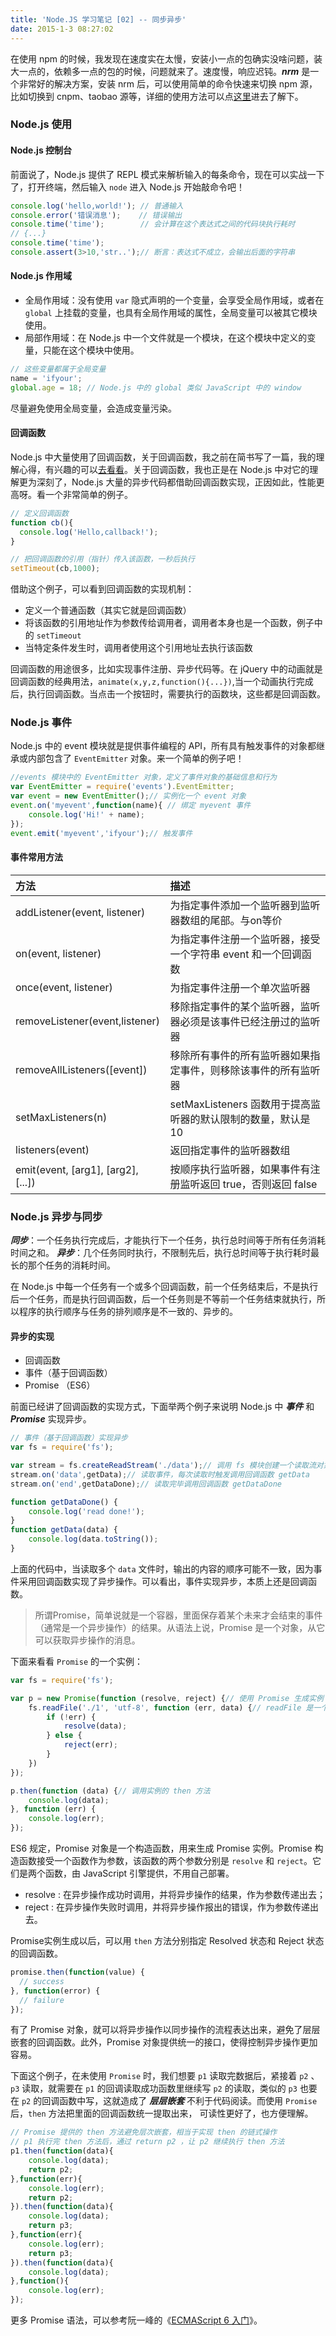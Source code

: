 ```yaml
---
title: 'Node.JS 学习笔记 [02] -- 同步异步'
date: 2015-1-3 08:27:02
---
```


在使用 npm 的时候，我发现在速度实在太慢，安装小一点的包确实没啥问题，装大一点的，依赖多一点的包的时候，问题就来了。速度慢，响应迟钝。***nrm*** 是一个非常好的解决方案，安装 nrm 后，可以使用简单的命令快速来切换 npm 源，比如切换到 cnpm、taobao 源等，详细的使用方法可以点[这里](https://github.com/Pana/nrm#install)进去了解下。
<!-- more -->
### Node.js 使用

#### Node.js 控制台
前面说了，Node.js 提供了 REPL 模式来解析输入的每条命令，现在可以实战一下了，打开终端，然后输入 `node` 进入 Node.js 开始敲命令吧！
```js
console.log('hello,world!'); // 普通输入
console.error('错误消息');    // 错误输出
console.time('time');        // 会计算在这个表达式之间的代码块执行耗时
// {...}
console.time('time');
console.assert(3>10,'str..');// 断言：表达式不成立，会输出后面的字符串
```

#### Node.js 作用域
- 全局作用域：没有使用 `var` 隐式声明的一个变量，会享受全局作用域，或者在 `global` 上挂载的变量，也具有全局作用域的属性，全局变量可以被其它模块使用。
- 局部作用域：在 Node.js 中一个文件就是一个模块，在这个模块中定义的变量，只能在这个模块中使用。

```js
// 这些变量都属于全局变量
name = 'ifyour';
global.age = 18; // Node.js 中的 global 类似 JavaScript 中的 window
```
<div class='tip'>
尽量避免使用全局变量，会造成变量污染。
</div>

#### 回调函数
Node.js 中大量使用了回调函数，关于回调函数，我之前在简书写了一篇，我的理解心得，有兴趣的可以[去看看](http://www.jianshu.com/p/1383f4cb9a75)。关于回调函数，我也正是在 Node.js 中对它的理解更为深刻了，Node.js 大量的异步代码都借助回调函数实现，正因如此，性能更高呀。看一个非常简单的例子。

```js
// 定义回调函数
function cb(){
  console.log('Hello,callback!');
}

// 把回调函数的引用（指针）传入该函数，一秒后执行
setTimeout(cb,1000);  
```
借助这个例子，可以看到回调函数的实现机制：
- 定义一个普通函数（其实它就是回调函数）
- 将该函数的引用地址作为参数传给调用者，调用者本身也是一个函数，例子中的 `setTimeout`
- 当特定条件发生时，调用者使用这个引用地址去执行该函数

回调函数的用途很多，比如实现事件注册、异步代码等。在 jQuery 中的动画就是回调函数的经典用法，`animate(x,y,z,function(){...})`,当一个动画执行完成后，执行回调函数。当点击一个按钮时，需要执行的函数块，这些都是回调函数。

### Node.js 事件
Node.js 中的 event 模块就是提供事件编程的 API，所有具有触发事件的对象都继承或内部包含了 `EventEmitter` 对象。来一个简单的例子吧！
```js
//events 模块中的 EventEmitter 对象，定义了事件对象的基础信息和行为
var EventEmitter = require('events').EventEmitter;
var event = new EventEmitter();// 实例化一个 event 对象
event.on('myevent',function(name){ // 绑定 myevent 事件
    console.log('Hi!' + name);
});
event.emit('myevent','ifyour');// 触发事件
```
#### 事件常用方法

|方法                               | 描述                                                     |
|:---------------------------------|:---------------------------------------------------------|
|addListener(event, listener)      | 为指定事件添加一个监听器到监听器数组的尾部。与on等价          |
|on(event, listener)               | 为指定事件注册一个监听器，接受一个字符串 event 和一个回调函数 |
|once(event, listener)             | 为指定事件注册一个单次监听器                                |
|removeListener(event,listener)    |移除指定事件的某个监听器，监听器必须是该事件已经注册过的监听器  |
|removeAllListeners([event])       |移除所有事件的所有监听器如果指定事件，则移除该事件的所有监听器  |
|setMaxListeners(n)                |setMaxListeners 函数用于提高监听器的默认限制的数量，默认是 10 |
|listeners(event)                  |返回指定事件的监听器数组                                    |
|emit(event, [arg1], [arg2], [...])|按顺序执行监听器，如果事件有注册监听返回 true，否则返回 false |


### Node.js 异步与同步

***同步***：一个任务执行完成后，才能执行下一个任务，执行总时间等于所有任务消耗时间之和。
***异步***：几个任务同时执行，不限制先后，执行总时间等于执行耗时最长的那个任务的消耗时间。

在 Node.js 中每一个任务有一个或多个回调函数，前一个任务结束后，不是执行后一个任务，而是执行回调函数，后一个任务则是不等前一个任务结束就执行，所以程序的执行顺序与任务的排列顺序是不一致的、异步的。

#### 异步的实现
- 回调函数
- 事件（基于回调函数）
- Promise （ES6）

前面已经讲了回调函数的实现方式，下面举两个例子来说明 Node.js 中 ***事件*** 和 ***Promise*** 实现异步。
```js
// 事件（基于回调函数）实现异步
var fs = require('fs');

var stream = fs.createReadStream('./data');// 调用 fs 模块创建一个读取流对象
stream.on('data',getData);// 读取事件，每次读取时触发调用回调函数 getData
stream.on('end',getDataDone);// 读取完毕调用回调函数 getDataDone

function getDataDone() {
    console.log('read done!');
}
function getData(data) {
    console.log(data.toString());
}
```
上面的代码中，当读取多个 `data` 文件时，输出的内容的顺序可能不一致，因为事件采用回调函数实现了异步操作。可以看出，事件实现异步，本质上还是回调函数。

> 所谓Promise，简单说就是一个容器，里面保存着某个未来才会结束的事件（通常是一个异步操作）的结果。从语法上说，Promise 是一个对象，从它可以获取异步操作的消息。

下面来看看 `Promise` 的一个实例：
```js
var fs = require('fs');

var p = new Promise(function (resolve, reject) {// 使用 Promise 生成实例
    fs.readFile('./1', 'utf-8', function (err, data) {// readFile 是一个异步方法
        if (!err) {
            resolve(data);
        } else {
            reject(err);
        }
    })
});

p.then(function (data) {// 调用实例的 then 方法
    console.log(data);
}, function (err) {
    console.log(err);
});
```
ES6 规定，Promise 对象是一个构造函数，用来生成 Promise 实例。Promise 构造函数接受一个函数作为参数，该函数的两个参数分别是 `resolve` 和 `reject`。它们是两个函数，由 JavaScript 引擎提供，不用自己部署。

- resolve : 在异步操作成功时调用，并将异步操作的结果，作为参数传递出去；
- reject  : 在异步操作失败时调用，并将异步操作报出的错误，作为参数传递出去。

Promise实例生成以后，可以用 `then` 方法分别指定 Resolved 状态和 Reject 状态的回调函数。
```js
promise.then(function(value) {
  // success
}, function(error) {
  // failure
});
```
有了 Promise 对象，就可以将异步操作以同步操作的流程表达出来，避免了层层嵌套的回调函数。此外，Promise 对象提供统一的接口，使得控制异步操作更加容易。

下面这个例子，在未使用 `Promise` 时，我们想要 `p1` 读取完数据后，紧接着 `p2` 、`p3` 读取，就需要在 `p1` 的回调读取成功函数里继续写 `p2` 的读取，类似的 `p3` 也要在 `p2` 的回调函数中写，这就造成了 ***层层嵌套*** 不利于代码阅读。而使用 `Promise` 后，`then` 方法把里面的回调函数统一提取出来， 可读性更好了，也方便理解。
```js
// Promise 提供的 then 方法避免层次嵌套，相当于实现 then 的链式操作
// p1 执行完 then 方法后，通过 return p2 ，让 p2 继续执行 then 方法
p1.then(function(data){
    console.log(data);
    return p2;
},function(err){
    console.log(err);
    return p2;
}).then(function(data){
    console.log(data);
    return p3;
},function(err){
    console.log(err);
    return p3;
}).then(function(data){
    console.log(data);
},function(){
    console.log(err);
});
```
更多 Promise 语法，可以参考阮一峰的《[ECMAScript 6 入门](http://es6.ruanyifeng.com/#docs/promise#基本用法)》。
